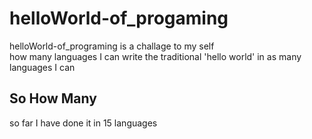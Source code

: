 # helloWorld-of_progaming
helloWorld-of_programing is a challage to my self<br>
how many languages I can write the traditional
'hello world' in as many languages I can
<h2>So How Many</h2>
so far I have done it in 15 languages
